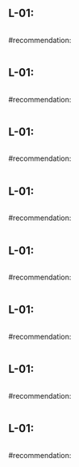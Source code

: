 ## L-01: 

```solidity

```

#recommendation:

```diff

```
## L-01: 

```solidity

```

#recommendation:

```diff

```
## L-01: 

```solidity

```

#recommendation:

```diff

```
## L-01: 

```solidity

```

#recommendation:

```diff

```
## L-01: 

```solidity

```

#recommendation:

```diff

```
## L-01: 

```solidity

```

#recommendation:

```diff

```
## L-01: 

```solidity

```

#recommendation:

```diff

```
## L-01: 

```solidity

```

#recommendation:

```diff

```